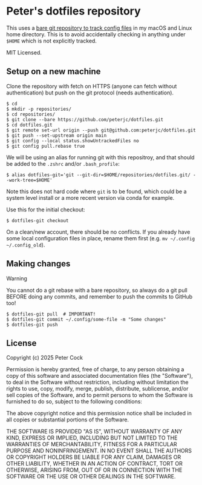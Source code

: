 # Peter's dotfiles repository

This uses a [bare git repository to track config
files](https://blog.anikethendre.dev/storing-dotfiles-with-bare-git-repository)
in my macOS and Linux home directory. This is to avoid accidentally checking in
anything under `$HOME` which is not explicitly tracked.

MIT Licensed.

## Setup on a new machine

Clone the repository with fetch on HTTPS (anyone can fetch without authentication)
but push on the git protocol (needs authentication).

```console
$ cd
$ mkdir -p repositories/
$ cd repositories/
$ git clone --bare https://github.com/peterjc/dotfiles.git
$ cd dotfiles.git
$ git remote set-url origin --push git@github.com:peterjc/dotfiles.git
$ git push --set-upstream origin main
$ git config --local status.showUntrackedFiles no
$ git config pull.rebase true
```

We will be using an alias for running git with this repositroy, and that should be
added to the `.zshrc` and/or `.bash_profile`:

```console
$ alias dotfiles-git='git --git-dir=$HOME/repositories/dotfiles.git/ --work-tree=$HOME'
````

Note this does not hard code where `git` is to be found, which could be a system
level install or a more recent version via conda for example.

Use this for the initial checkout:

```console
$ dotfiles-git checkout
````

On a clean/new account, there should be no conflicts. If you already have some local
configuration files in place, rename them first (e.g. `mv ~/.config ~/.config_old`).


## Making changes

> [!WARNING]
> You cannot do a git rebase with a bare repository, so always do a git pull BEFORE
> doing any commits, and remember to push the commits to GitHub too!

```console
$ dotfiles-git pull  # IMPORTANT!
$ dotfiles-git commit ~/.config/some-file -m "Some changes"
$ dotfiles-git push
```

## License

Copyright (c) 2025 Peter Cock

Permission is hereby granted, free of charge, to any person obtaining a copy
of this software and associated documentation files (the "Software"), to deal
in the Software without restriction, including without limitation the rights
to use, copy, modify, merge, publish, distribute, sublicense, and/or sell
copies of the Software, and to permit persons to whom the Software is
furnished to do so, subject to the following conditions:

The above copyright notice and this permission notice shall be included in all
copies or substantial portions of the Software.

THE SOFTWARE IS PROVIDED "AS IS", WITHOUT WARRANTY OF ANY KIND, EXPRESS OR
IMPLIED, INCLUDING BUT NOT LIMITED TO THE WARRANTIES OF MERCHANTABILITY,
FITNESS FOR A PARTICULAR PURPOSE AND NONINFRINGEMENT. IN NO EVENT SHALL THE
AUTHORS OR COPYRIGHT HOLDERS BE LIABLE FOR ANY CLAIM, DAMAGES OR OTHER
LIABILITY, WHETHER IN AN ACTION OF CONTRACT, TORT OR OTHERWISE, ARISING FROM,
OUT OF OR IN CONNECTION WITH THE SOFTWARE OR THE USE OR OTHER DEALINGS IN THE
SOFTWARE.
